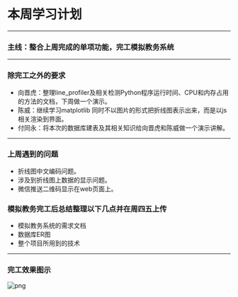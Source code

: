 # 本周学习计划
----
### 主线：整合上周完成的单项功能，完工模拟教务系统
----
### 除完工之外的要求
* 向晋虎：整理line_profiler及相关检测Python程序运行时间、CPU和内存占用的方法的文档，下周做一个演示。
* 陈威：继续学习matplotlib  同时不以图片的形式把折线图表示出来，而是以js相关渲染到界面。
* 付同永：将本次的数据库建表及其相关知识给向晋虎和陈威做一个演示讲解。
----
### 上周遇到的问题
* 折线图中文编码问题。
* 涉及到折线图上数据的显示问题。
* 微信推送二维码显示在web页面上。
### 模拟教务完工后总结整理以下几点并在周四五上传
* 模拟教务系统的需求文档
* 数据库ER图
* 整个项目所用到的技术
----
### 完工效果图示
![png](https://wx4.sinaimg.cn/large/0071Dyx4gy1fugj5ob9ucj30ub0ep74z.jpg)


